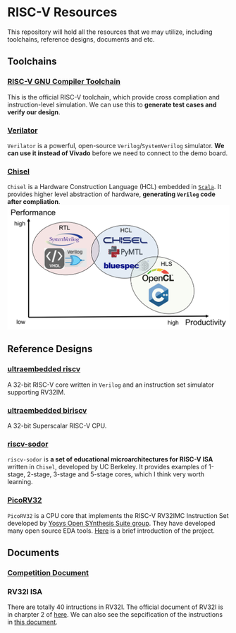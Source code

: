 # RISC-V Resources

This repository will hold all the resources that we may utilize, including toolchains, reference designs, documents and etc. 

## Toolchains

### [RISC-V GNU Compiler Toolchain](https://github.com/riscv-collab/riscv-gnu-toolchain#)

This is the official RISC-V toolchain, which provide cross compliation and instruction-level simulation.
We can use this to **generate test cases and verify our design**. 

### [Verilator](https://www.veripool.org/verilator/)

`Verilator` is a powerful, open-source `Verilog`/`SystemVerilog` simulator. 
**We can use it instead of Vivado** before we need to connect to the demo board.

### [Chisel](https://www.chisel-lang.org/)

`Chisel` is a Hardware Construction Language (HCL) embedded in [`Scala`](https://www.scala-lang.org/).
It provides higher level abstraction of hardware, **generating `Verilog` code after compliation**.
![](./assets/images/chisel.png)

## Reference Designs

### [ultraembedded riscv](https://github.com/ultraembedded/riscv)

A 32-bit RISC-V core written in `Verilog` and an instruction set simulator supporting RV32IM.

### [ultraembedded biriscv](https://github.com/ultraembedded/biriscv)

A 32-bit Superscalar RISC-V CPU.

### [riscv-sodor](https://github.com/ucb-bar/riscv-sodor)

`riscv-sodor` is **a set of educational microarchitectures for RISC-V ISA** written in `Chisel`, developed by UC Berkeley.
It provides examples of 1-stage, 2-stage, 3-stage and 5-stage cores, which I think very worth learning.

### [PicoRV32](https://github.com/YosysHQ/picorv32)

`PicoRV32` is a CPU core that implements the RISC-V RV32IMC Instruction Set developed by [Yosys Open SYnthesis Suite group](https://github.com/YosysHQ).
They have developed many open source EDA tools.
[Here](https://juejin.cn/post/7372245998897774629) is a brief introduction of the project.

## Documents

### [Competition Document](http://univ.ciciec.com/nd.jsp?id=879#_jcp=1)

### RV32I ISA

There are totally 40 intructions in RV32I.
The official document of RV32I is in charpter 2 of [here](https://drive.google.com/file/d/1uviu1nH-tScFfgrovvFCrj7Omv8tFtkp/view?pli=1).
We can also see the sepcification of the instructions in [this document](https://msyksphinz-self.github.io/riscv-isadoc/html/rvi.html#).

